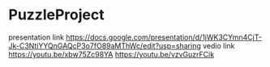 # PuzzleProject
presentation link
https://docs.google.com/presentation/d/1jWK3CYmn4CjT-Jk-C3NtiYYQnGAQcP3o7fO89aMThWc/edit?usp=sharing
vedio link
https://youtu.be/xbw75Zc98YA
https://youtu.be/vzvGuzrFCik
